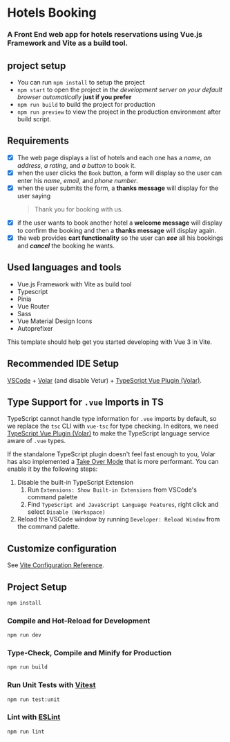 # Hotels Booking

### A Front End web app for hotels reservations using Vue.js Framework and Vite as a build tool.

## project setup

- You can run `npm install` to setup the project
- `npm start` to open the project in _the development server on your default browser automatically_ **just if you prefer**
- `npm run build` to build the project for production
- `npm run preview` to view the project in the production environment after build script.

## Requirements

- [x] The web page displays a list of hotels and each one has a _name_, _an address_, _a rating_, and _a button_ to book it.
- [x] when the user clicks the `Book` button, a form will display so the user can enter his _name_, _email_, and _phone number_.
- [x] when the user submits the form, a **thanks message** will display for the user
      saying
  > Thank you for booking with us.
- [x] if the user wants to book another hotel a **welcome message** will display to confirm the booking and then a **thanks message** will display again.
- [x] the web provides **cart functionality** so the user can **_see_** all his bookings and **_cancel_** the booking he wants.

## Used languages and tools

- Vue.js Framework with Vite as build tool
- Typescript
- Pinia
- Vue Router
- Sass
- Vue Material Design Icons
- Autoprefixer

This template should help get you started developing with Vue 3 in Vite.

## Recommended IDE Setup

[VSCode](https://code.visualstudio.com/) + [Volar](https://marketplace.visualstudio.com/items?itemName=Vue.volar) (and disable Vetur) + [TypeScript Vue Plugin (Volar)](https://marketplace.visualstudio.com/items?itemName=Vue.vscode-typescript-vue-plugin).

## Type Support for `.vue` Imports in TS

TypeScript cannot handle type information for `.vue` imports by default, so we replace the `tsc` CLI with `vue-tsc` for type checking. In editors, we need [TypeScript Vue Plugin (Volar)](https://marketplace.visualstudio.com/items?itemName=Vue.vscode-typescript-vue-plugin) to make the TypeScript language service aware of `.vue` types.

If the standalone TypeScript plugin doesn't feel fast enough to you, Volar has also implemented a [Take Over Mode](https://github.com/johnsoncodehk/volar/discussions/471#discussioncomment-1361669) that is more performant. You can enable it by the following steps:

1. Disable the built-in TypeScript Extension
   1. Run `Extensions: Show Built-in Extensions` from VSCode's command palette
   2. Find `TypeScript and JavaScript Language Features`, right click and select `Disable (Workspace)`
2. Reload the VSCode window by running `Developer: Reload Window` from the command palette.

## Customize configuration

See [Vite Configuration Reference](https://vitejs.dev/config/).

## Project Setup

```sh
npm install
```

### Compile and Hot-Reload for Development

```sh
npm run dev
```

### Type-Check, Compile and Minify for Production

```sh
npm run build
```

### Run Unit Tests with [Vitest](https://vitest.dev/)

```sh
npm run test:unit
```

### Lint with [ESLint](https://eslint.org/)

```sh
npm run lint
```
